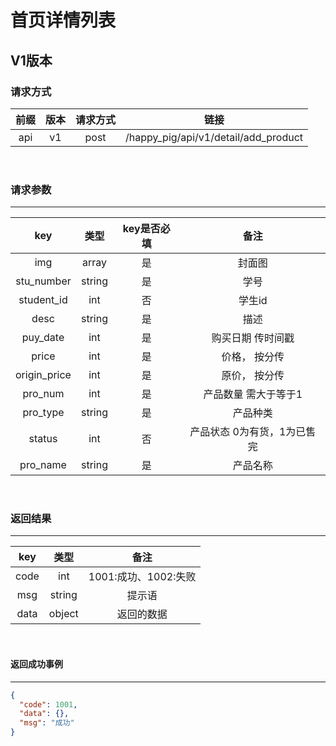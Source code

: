 # 首页详情列表

## V1版本

### 请求方式

| 前缀 | 版本 | 请求方式 | 链接 |
| :---: | :---: | :---: | :---:|
| api | v1 | post | /happy_pig/api/v1/detail/add_product |

<br/>

### 请求参数

---------------------------------
|  key  |   类型   | key是否必填 | 备注 |
| :---: | :------: | :--------: | :---:|
| img | array | 是 | 封面图 |
| stu_number | string | 是 | 学号 |
| student_id | int | 否 | 学生id |
| desc | string | 是 | 描述 |
| puy_date | int | 是 | 购买日期 传时间戳 |
| price | int | 是 | 价格， 按分传 |
| origin_price | int | 是 | 原价， 按分传 |
| pro_num | int | 是 | 产品数量 需大于等于1 |
| pro_type | string | 是 | 产品种类 |
| status | int | 否 | 产品状态 0为有货，1为已售完
| pro_name | string | 是 | 产品名称

<br/>

### 返回结果

----------------------------
|  key  |   类型   |  备注 |
| :---: | :------: | :---:|
| code | int | 1001:成功、1002:失败|
| msg | string | 提示语 |
| data | object | 返回的数据 |


<br/>

#### 返回成功事例

-------------------------
```json
{
  "code": 1001,
  "data": {},
  "msg": "成功"
}
```
